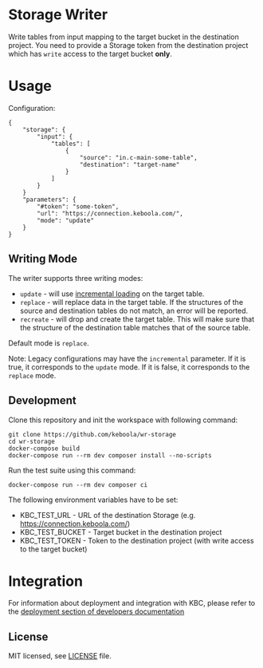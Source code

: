 # Storage Writer

Write tables from input mapping to the target bucket in the destination project. You need to provide a Storage
token from the destination project which has `write` access to the target bucket **only**.

# Usage

Configuration:

```
{
	"storage": {
		"input": {
			"tables": [
				{
					"source": "in.c-main-some-table",
					"destination": "target-name"
				}
			]
		}
	}
	"parameters": {
		"#token": "some-token",
		"url": "https://connection.keboola.com/",
		"mode": "update"
	}
}
```

## Writing Mode
The writer supports three writing modes:

- `update` - will use [incremental loading](https://help.keboola.com/storage/tables/#incremental-loading) on the target table. 
- `replace` - will replace data in the target table. If the structures of the source and destination tables do not match, an error will be reported.
- `recreate` - will drop and create the target table. This will make sure that the structure of the destination table matches that of the source table.   

Default mode is `replace`. 

Note: Legacy configurations may have the `incremental` parameter. If it is true, it corresponds to the `update` mode. If it is false, it corresponds to the `replace` mode.

## Development

Clone this repository and init the workspace with following command:

```
git clone https://github.com/keboola/wr-storage
cd wr-storage
docker-compose build
docker-compose run --rm dev composer install --no-scripts
```

Run the test suite using this command:

```
docker-compose run --rm dev composer ci
```

The following environment variables have to be set:

- KBC_TEST_URL - URL of the destination Storage (e.g. https://connection.keboola.com/)
- KBC_TEST_BUCKET - Target bucket in the destination project
- KBC_TEST_TOKEN - Token to the destination project (with write access to the target bucket)

# Integration

For information about deployment and integration with KBC, please refer to the [deployment section of developers documentation](https://developers.keboola.com/extend/component/deployment/)

## License

MIT licensed, see [LICENSE](./LICENSE) file.
